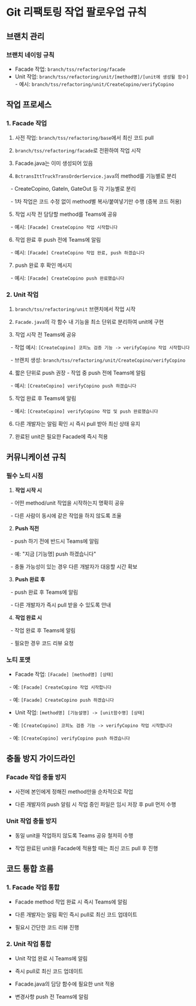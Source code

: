 # Git 리팩토링 작업 팔로우업 규칙

  

## 브랜치 관리


### 브랜치 네이밍 규칙
- Facade 작업: `branch/tss/refactoring/facade`
- Unit 작업: `branch/tss/refactoring/unit/[method명]/[unit에 생성될 함수]`
  - 예시: `branch/tss/refactoring/unit/CreateCopino/verifyCopino`


## 작업 프로세스  

### 1. Facade 작업

1. 사전 작업: `branch/tss/refactoring/base`에서 최신 코드 pull

2. `branch/tss/refactoring/facade`로 전환하여 작업 시작

3. Facade.java는 이미 생성되어 있음

4. `BctransIttTruckTransOrderService.java`의 method를 기능별로 분리

   - CreateCopino, GateIn, GateOut 등 각 기능별로 분리

   - 1차 작업은 코드 수정 없이 method별 복사/붙여넣기만 수행 (중복 코드 허용)

5. 작업 시작 전 담당할 method를 Teams에 공유

   - 예시: `[Facade] CreateCopino 작업 시작합니다`

6. 작업 완료 후 push 전에 Teams에 알림

   - 예시: `[Facade] CreateCopino 작업 완료, push 하겠습니다`

7. push 완료 후 확인 메시지

   - 예시: `[Facade] CreateCopino push 완료했습니다`

  

### 2. Unit 작업

1. `branch/tss/refactoring/unit` 브랜치에서 작업 시작

2. `Facade.java`의 각 함수 내 기능을 최소 단위로 분리하여 unit에 구현

3. 작업 시작 전 Teams에 공유

   - 작업 예시: `[CreateCopino] 코피노 검증 기능 -> verifyCopino 작업 시작합니다`

   - 브랜치 생성: `branch/tss/refactoring/unit/CreateCopino/verifyCopino`

4. 짧은 단위로 push 권장 - 작업 중 push 전에 Teams에 알림

   - 예시: `[CreateCopino] verifyCopino push 하겠습니다`

5. 작업 완료 후 Teams에 알림

   - 예시: `[CreateCopino] verifyCopino 작업 및 push 완료했습니다`

6. 다른 개발자는 알림 확인 시 즉시 pull 받아 최신 상태 유지

7. 완료된 unit은 필요한 Facade에 즉시 적용

  

## 커뮤니케이션 규칙

  

### 필수 노티 시점

1. **작업 시작 시**

   - 어떤 method/unit 작업을 시작하는지 명확히 공유

   - 다른 사람이 동시에 같은 작업을 하지 않도록 조율

  

2. **Push 직전**

   - push 하기 전에 반드시 Teams에 알림

   - 예: "지금 [기능명] push 하겠습니다"

   - 충돌 가능성이 있는 경우 다른 개발자가 대응할 시간 확보

  

3. **Push 완료 후**

   - push 완료 후 Teams에 알림

   - 다른 개발자가 즉시 pull 받을 수 있도록 안내

  

4. **작업 완료 시**

   - 작업 완료 후 Teams에 알림

   - 필요한 경우 코드 리뷰 요청

  

### 노티 포맷

- Facade 작업: `[Facade] [method명] [상태]`

  - 예: `[Facade] CreateCopino 작업 시작합니다`

  - 예: `[Facade] CreateCopino push 하겠습니다`

  

- Unit 작업: `[method명] [기능설명] -> [unit함수명] [상태]`

  - 예: `[CreateCopino] 코피노 검증 기능 -> verifyCopino 작업 시작합니다`

  - 예: `[CreateCopino] verifyCopino push 하겠습니다`

  

## 충돌 방지 가이드라인

  

### Facade 작업 충돌 방지

- 사전에 본인에게 정해진 method만을 순차적으로 작업

- 다른 개발자의 push 알림 시 작업 중인 파일은 임시 저장 후 pull 먼저 수행

  

### Unit 작업 충돌 방지

- 동일 unit을 작업하지 않도록 Teams 공유 철저히 수행

- 작업 완료된 unit을 Facade에 적용할 때는 최신 코드 pull 후 진행

  

## 코드 통합 흐름

  

### 1. Facade 작업 통합

- Facade method 작업 완료 시 즉시 Teams에 알림

- 다른 개발자는 알림 확인 즉시 pull로 최신 코드 업데이트

- 필요시 간단한 코드 리뷰 진행

  

### 2. Unit 작업 통합

- Unit 작업 완료 시 Teams에 알림

- 즉시 pull로 최신 코드 업데이트

- Facade.java의 담당 함수에 필요한 unit 적용

- 변경사항 push 전 Teams에 알림